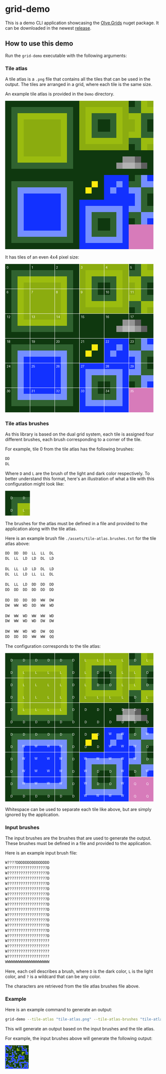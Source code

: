﻿# grid-demo

This is a demo CLI application showcasing the [Olve.Grids](https://github.com/OliverVea/Olve.grids) nuget package.
It can be downloaded in the newest [release](https://github.com/OliverVea/Olve.Grids/releases/latest).

## How to use this demo

Run the `grid-demo` executable with the following arguments:

### Tile atlas

A tile atlas is a `.png` file that contains all the tiles that can be used in the output. The tiles are arranged in a grid, where each tile is the same size.

An example tile atlas is provided in the `Demo` directory.

![Tiles in the tile atlas](https://raw.githubusercontent.com/OliverVea/Olve.Grids/refs/heads/master/docs/imgs/upscaled-atlas.png)

It has tiles of an even 4x4 pixel size:

![Tiles in the tile atlas](https://raw.githubusercontent.com/OliverVea/Olve.Grids/refs/heads/master/docs/imgs/upscaled-grid-atlas.png)

### Tile atlas brushes

As this library is based on the dual grid system, each tile is assigned four different brushes, each brush corresponding to a corner of the tile.

For example, tile 0 from the tile atlas has the following brushes:

```txt
DD
DL
```

Where `D` and `L` are the brush of the light and dark color respectively. To better understand this format, here's an illustration of what a tile with this configuration might look like:

![Example of tile with configuration overlaid](https://raw.githubusercontent.com/OliverVea/Olve.Grids/refs/heads/master/docs/imgs/atlas-overlay-tile1.png)

The brushes for the atlas must be defined in a file and provided to the application along with the tile atlas.

Here is an example brush file `./assets/tile-atlas.brushes.txt` for the tile atlas above:

```txt
DD  DD  DD  LL  LL  DL
DL  LL  LD  LD  DL  LD

DL  LL  LD  LD  DL  LD
DL  LL  LD  LL  LL  DL

DL  LL  LD  DD  DD  DD
DD  DD  DD  DD  DD  DD

DD  DD  DD  DD  WW  DW
DW  WW  WD  DD  WW  WD

DW  WW  WD  WW  WW  WD
DW  WW  WD  WD  DW  DW

DW  WW  WD  WD  DW  QQ
DD  DD  DD  WW  WW  QQ
```

The configuration corresponds to the tile atlas:

![Example of tile with configuration overlaid](https://raw.githubusercontent.com/OliverVea/Olve.Grids/refs/heads/master/docs/imgs/atlas-overlay.png)

Whitespace can be used to separate each tile like above, but are simply ignored by the application.

### Input brushes

The input brushes are the brushes that are used to generate the output. These brushes must be defined in a file and provided to the application.

Here is an example input brush file:

```txt
W????DDDDDDDDDDDDDDD
W??????????????????D
W??????????????????D
W??????????????????D
W??????????????????D
W??????????????????D
W??????????????????D
W??????????????????D
W??????????????????D
W??????????????????D
W??????????????????D
W??????????????????D
W??????????????????D
W??????????????????D
W??????????????????D
W???????????????????
W???????????????????
W???????????????????
W???????????????????
WWWWWWWWWWWWWWWWWWWW
```

Here, each cell describes a brush, where `D` is the dark color, `L` is the light color, and `?` is a wildcard that can be any color.

The characters are retrieved from the tile atlas brushes file above.

### Example

Here is an example command to generate an output:

```bash
grid-demo --tile-atlas "tile-atlas.png" --tile-atlas-brushes "tile-atlas.brushes.txt" --input-brushes "input.brushes.txt" --output "output.png"
```

This will generate an output based on the input brushes and the tile atlas.

For example, the input brushes above will generate the following output:

![Example output](https://raw.githubusercontent.com/OliverVea/Olve.Grids/refs/heads/master/docs/imgs/example-output.png)
